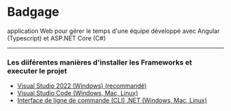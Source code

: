 Badgage
=============
application Web pour gérer le temps d'une équipe développé avec Angular (Typescript) et ASP.NET Core (C#)  

---
### Les diiférentes manières d'installer les Frameworks et executer le projet

- [Visual Studio 2022 (Windows) (recommandé)](https://github.com/huhulacolle/Badgage/tree/doc/installation/Docs/VS2022.md)
- [Visual Studio Code (Windows, Mac, Linux)](https://github.com/huhulacolle/Badgage/blob/doc/installation/Docs/VSCode.md)
- [Interface de ligne de commande (CLI) .NET (Windows, Mac, Linux)](https://github.com/huhulacolle/Badgage/blob/doc/installation/Docs/Dotnet.md)
